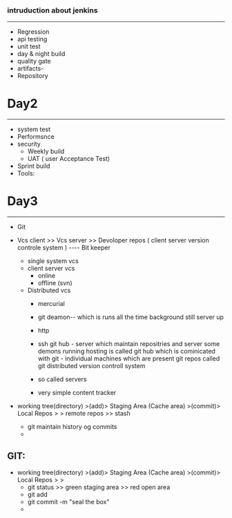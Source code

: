 ### intruduction about jenkins
-----------------------------
- Regression
- api testing
- unit test
- day & night build
- quality gate
- artifacts-
- Repository

# Day2
------
- system test
- Performsnce
- security
  - Weekly build
  - UAT ( user Acceptance Test)
- Sprint build
- Tools: 

# Day3
-------
- Git  
 - Vcs client >> Vcs server >> Devoloper repos  ( client server version controle system ) ---- Bit keeper
   - single system vcs
   - client server vcs
      - online
      - offline (svn)
   - Distributed vcs
      - mercurial
      - git
    deamon-- which is runs all the time background still server up 
      - http
      - ssh
    git hub - server which maintain repositries and server some demons running hosting is called git hub which is cominicated with 
    git - individual machines which are present git repos called git  distributed version controll system

     - so called servers
     - very simple content tracker
  
  - working tree(directory) >(add)> Staging Area (Cache area) >(commit)> Local Repos > > remote repos >> stash
    - git maintain history og commits
    - 

GIT:
----
  - working tree(directory) >(add)> Staging Area (Cache area) >(commit)> Local Repos > >
    - git status  >> green staging area >> red open area
    - git add
    - git commit -m "seal the box"
    - 
